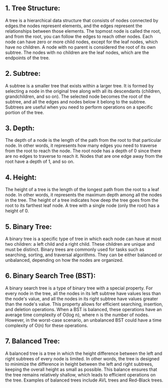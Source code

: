 

## 1. Tree Structure:
A tree is a hierarchical data structure that consists of nodes connected by edges.the nodes represent elements, and the edges represent the relationships between those elements. The topmost node is called the root, and from the root, you can follow the edges to reach other nodes. Each node can have zero or more child nodes, except for the leaf nodes, which have no children. A node with no parent is considered the root of its own subtree. The nodes with no children are the leaf nodes, which are the endpoints of the tree.

## 2. Subtree:
A subtree is a smaller tree that exists within a larger tree. It is formed by selecting a node in the original tree along with all its descendants (children, grandchildren, and so on). The selected node becomes the root of the subtree, and all the edges and nodes below it belong to the subtree. Subtrees are useful when you need to perform operations on a specific portion of the tree.

 ## 3. Depth:
The depth of a node is the length of the path from the root to that particular node. In other words, it represents how many edges you need to traverse from the root to reach the node. The root node has a depth of 0 since there are no edges to traverse to reach it. Nodes that are one edge away from the root have a depth of 1, and so on.

## 4. Height:
The height of a tree is the length of the longest path from the root to a leaf node. In other words, it represents the maximum depth among all the nodes in the tree. The height of a tree indicates how deep the tree goes from the root to its farthest leaf node. A tree with a single node (only the root) has a height of 0.

## 5. Binary Tree:
A binary tree is a specific type of tree in which each node can have at most two children: a left child and a right child. These children are unique and must be distinct. Binary trees are commonly used for tasks such as searching, sorting, and traversal algorithms. They can be either balanced or unbalanced, depending on how the nodes are organized.

## 6. Binary Search Tree (BST):
A binary search tree is a type of binary tree with a special property. For every node in the tree, all the nodes in its left subtree have values less than the node's value, and all the nodes in its right subtree have values greater than the node's value. This property allows for efficient searching, insertion, and deletion operations. When a BST is balanced, these operations have an average time complexity of O(log n), where n is the number of nodes. However, in the worst-case scenario, an unbalanced BST could have a time complexity of O(n) for these operations.

## 7. Balanced Tree:
A balanced tree is a tree in which the height difference between the left and right subtrees of every node is limited. In other words, the tree is designed to minimize the difference in height between the left and right subtrees, keeping the overall height as small as possible. This balance ensures that the tree remains relatively shallow, which leads to efficient operations on the tree. Examples of balanced trees include AVL trees and Red-Black trees.

